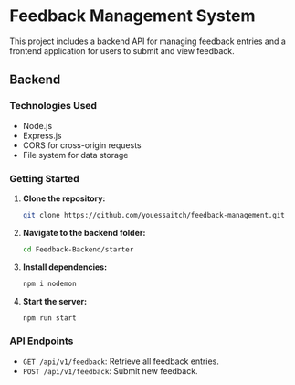 # Feedback Management System

This project includes a backend API for managing feedback entries and a frontend application for users to submit and view feedback.

## Backend

### Technologies Used

- Node.js
- Express.js
- CORS for cross-origin requests
- File system for data storage

### Getting Started

1. **Clone the repository:**
   ```bash
   git clone https://github.com/youessaitch/feedback-management.git

2. **Navigate to the backend folder:**
   ```bash
   cd Feedback-Backend/starter

3. **Install dependencies:**
   ```bash
   npm i nodemon

4. **Start the server:**
   ```bash
   npm run start

### API Endpoints

- `GET /api/v1/feedback`: Retrieve all feedback entries.
- `POST /api/v1/feedback`: Submit new feedback.




